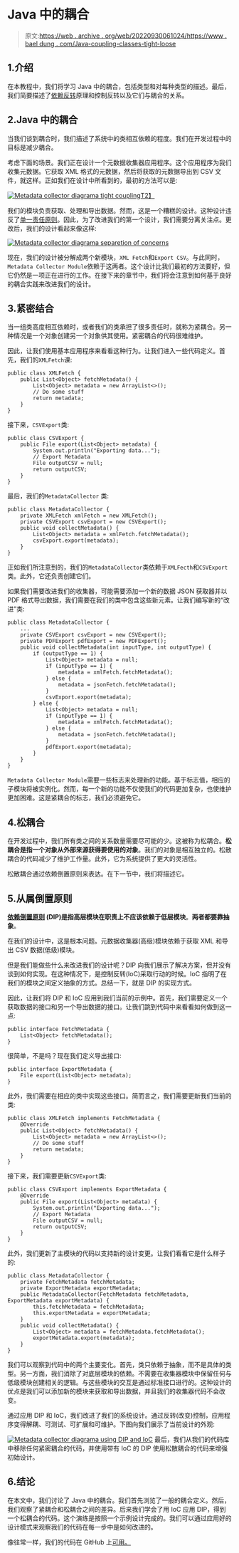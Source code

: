 # Java 中的耦合

> 原文:[https://web . archive . org/web/20220930061024/https://www . bael dung . com/Java-coupling-classes-tight-loose](https://web.archive.org/web/20220930061024/https://www.baeldung.com/java-coupling-classes-tight-loose)

## 1.介绍

在本教程中，我们将学习 Java 中的耦合，包括类型和对每种类型的描述。最后，我们简要描述了[依赖反转](/web/20230101100129/https://www.baeldung.com/solid-principles)原理和控制反转以及它们与耦合的关系。

## 2.Java 中的耦合

当我们谈到耦合时，我们描述了系统中的类相互依赖的程度。我们在开发过程中的目标是减少耦合。

考虑下面的场景。我们正在设计一个元数据收集器应用程序。这个应用程序为我们收集元数据。它获取 XML 格式的元数据，然后将获取的元数据导出到 CSV 文件，就这样。正如我们在设计中所看到的，最初的方法可以是:

[![Metadata collector diagrama tight coupling](../Images/012cb748665ab904f9f0e7b71b5b51e8.png)T2】](/web/20230101100129/https://www.baeldung.com/wp-content/uploads/2022/10/start-01.png)

我们的模块负责获取、处理和导出数据。然而，这是一个糟糕的设计。这种设计违反了[单一责任原则](/web/20230101100129/https://www.baeldung.com/solid-principles)。因此，为了改进我们的第一个设计，我们需要分离关注点。更改后，我们的设计看起来像这样:

[![Metadata collector diagrama separetion of concerns](../Images/7acbd48c6194d9c5a6c3744e8c2f2821.png)](/web/20230101100129/https://www.baeldung.com/wp-content/uploads/2022/10/02.png)

现在，我们的设计被分解成两个新模块，`XML Fetch`和`Export CSV`。与此同时，`Metadata Collector Module`依赖于这两者。这个设计比我们最初的方法要好，但它仍然是一项正在进行的工作。在接下来的章节中，我们将会注意到如何基于良好的耦合实践来改进我们的设计。

## 3.紧密结合

当一组类高度相互依赖时，或者我们的类承担了很多责任时，就称为紧耦合。另一种情况是一个对象创建另一个对象供其使用。紧密耦合的代码很难维护。

因此，让我们使用基本应用程序来看看这种行为。让我们进入一些代码定义。首先，我们的`XMLFetch`课:

```
public class XMLFetch {
    public List<Object> fetchMetadata() {
        List<Object> metadata = new ArrayList<>();
        // Do some stuff
        return metadata;
    }
}
```

接下来，`CSVExport`类:

```
public class CSVExport {
    public File export(List<Object> metadata) {
        System.out.println("Exporting data...");
        // Export Metadata
        File outputCSV = null;
        return outputCSV;
    }
}
```

最后，我们的`MetadataCollector` 类:

```
public class MetadataCollector {
    private XMLFetch xmlFetch = new XMLFetch();
    private CSVExport csvExport = new CSVExport();
    public void collectMetadata() {
        List<Object> metadata = xmlFetch.fetchMetadata();
        csvExport.export(metadata);
    }
}
```

正如我们所注意到的，我们的`MetadataCollector`类依赖于`XMLFecth`和`CSVExport`类。此外，它还负责创建它们。

如果我们需要改进我们的收集器，可能需要添加一个新的数据 JSON 获取器并以 PDF 格式导出数据，我们需要在我们的类中包含这些新元素。让我们编写新的“改进”类:

```
public class MetadataCollector {
    ...
    private CSVExport csvExport = new CSVExport();
    private PDFExport pdfExport = new PDFExport();
    public void collectMetadata(int inputType, int outputType) {
        if (outputType == 1) {
            List<Object> metadata = null;
            if (inputType == 1) {
                metadata = xmlFetch.fetchMetadata();
            } else {
                metadata = jsonFetch.fetchMetadata();
            }
            csvExport.export(metadata);
        } else {
            List<Object> metadata = null;
            if (inputType == 1) {
                metadata = xmlFetch.fetchMetadata();
            } else {
                metadata = jsonFetch.fetchMetadata();
            }
            pdfExport.export(metadata);
        }
    }
} 
```

`Metadata Collector Module`需要一些标志来处理新的功能。基于标志值，相应的子模块将被实例化。然而，每一个新的功能不仅使我们的代码更加复杂，也使维护更加困难。这是紧耦合的标志，我们必须避免它。

## 4.松耦合

在开发过程中，我们所有类之间的关系数量需要尽可能的少。这被称为松耦合。**松耦合是指一个对象从外部来源获得要使用的对象**。我们的对象是相互独立的。松散耦合的代码减少了维护工作量。此外，它为系统提供了更大的灵活性。

松散耦合通过依赖倒置原则来表达。在下一节中，我们将描述它。

## 5.从属倒置原则

**[依赖倒置原则](/web/20230101100129/https://www.baeldung.com/solid-principles#d) (DIP)是指高层模块在职责上不应该依赖于低层模块**。**两者都要靠抽象**。

在我们的设计中，这是根本问题。元数据收集器(高级)模块依赖于获取 XML 和导出 CSV 数据(低级)模块。

但是我们能做些什么来改进我们的设计呢？DIP 向我们展示了解决方案，但并没有谈到如何实现。在这种情况下，是控制反转(IoC)采取行动的时候。IoC 指明了在我们的模块之间定义抽象的方式。总结一下，就是 DIP 的实现方式。

因此，让我们将 DIP 和 IoC 应用到我们当前的示例中。首先，我们需要定义一个获取数据的接口和另一个导出数据的接口。让我们跳到代码中来看看如何做到这一点:

```
public interface FetchMetadata {
    List<Object> fetchMetadata();
}
```

很简单，不是吗？现在我们定义导出接口:

```
public interface ExportMetadata {
    File export(List<Object> metadata);
}
```

此外，我们需要在相应的类中实现这些接口。简而言之，我们需要更新我们当前的类:

```
public class XMLFetch implements FetchMetadata {
    @Override
    public List<Object> fetchMetadata() {
        List<Object> metadata = new ArrayList<>();
        // Do some stuff
        return metadata;
    }
}
```

接下来，我们需要更新`CSVExport`类:

```
public class CSVExport implements ExportMetadata {
    @Override
    public File export(List<Object> metadata) {
        System.out.println("Exporting data...");
        // Export Metadata
        File outputCSV = null;
        return outputCSV;
    }
}
```

此外，我们更新了主模块的代码以支持新的设计变更。让我们看看它是什么样子的:

```
public class MetadataCollector {
    private FetchMetadata fetchMetadata;
    private ExportMetadata exportMetadata;
    public MetadataCollector(FetchMetadata fetchMetadata, ExportMetadata exportMetadata) {
        this.fetchMetadata = fetchMetadata;
        this.exportMetadata = exportMetadata;
    }
    public void collectMetadata() {
        List<Object> metadata = fetchMetadata.fetchMetadata();
        exportMetadata.export(metadata);
    }
}
```

我们可以观察到代码中的两个主要变化。首先，类只依赖于抽象，而不是具体的类型。另一方面，我们消除了对底层模块的依赖。不需要在收集器模块中保留任何与低级模块创建相关的逻辑。与这些模块的交互是通过标准接口进行的。这种设计的优点是我们可以添加新的模块来获取和导出数据，并且我们的收集器代码不会改变。

通过应用 DIP 和 IoC，我们改进了我们的系统设计。通过反转(改变)控制，应用程序变得解耦、可测试、可扩展和可维护。下图向我们展示了当前设计的外观:

[![Metadata collector diagrama using DIP and IoC](../Images/ba6c18e703d97b259ba24fee71e328f1.png)](/web/20230101100129/https://www.baeldung.com/wp-content/uploads/2022/10/03.png) 最后，我们从我们的代码库中移除任何紧密耦合的代码，并使用带有 IoC 的 DIP 使用松散耦合的代码来增强初始设计。

## 6.结论

在本文中，我们讨论了 Java 中的耦合。我们首先浏览了一般的耦合定义。然后，我们观察了紧耦合和松耦合之间的差异。后来我们学会了用 IoC 应用 DIP，得到一个松耦合的代码。这个演练是按照一个示例设计完成的。我们可以通过应用好的设计模式来观察我们的代码在每一步中是如何改进的。

像往常一样，我们的代码在 GitHub 上[可用。](https://web.archive.org/web/20230101100129/https://github.com/eugenp/tutorials/tree/master/patterns-modules/coupling)